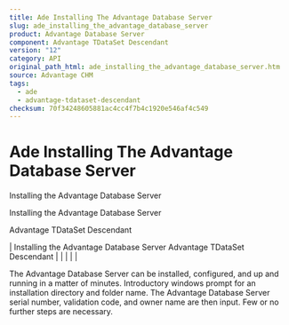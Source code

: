 ```yaml
---
title: Ade Installing The Advantage Database Server
slug: ade_installing_the_advantage_database_server
product: Advantage Database Server
component: Advantage TDataSet Descendant
version: "12"
category: API
original_path_html: ade_installing_the_advantage_database_server.htm
source: Advantage CHM
tags:
  - ade
  - advantage-tdataset-descendant
checksum: 70f34248605881ac4cc4f7b4c1920e546af4c549
---
```


# Ade Installing The Advantage Database Server

Installing the Advantage Database Server

Installing the Advantage Database Server

Advantage TDataSet Descendant

| Installing the Advantage Database Server  Advantage TDataSet Descendant |  |  |  |  |

The Advantage Database Server can be installed, configured, and up and running in a matter of minutes. Introductory windows prompt for an installation directory and folder name. The Advantage Database Server serial number, validation code, and owner name are then input. Few or no further steps are necessary.
